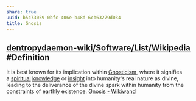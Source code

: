 ```yaml
---
share: true
uuid: b5c73059-0bfc-406e-b48d-6cb63279d034
title: Gnosis
---
```

## [dentropydaemon-wiki/Software/List/Wikipedia](/undefined) #Definition

It is best known for its implication within [Gnosticism](https://www.wikiwand.com/en/Gnosticism "Gnosticism"), where it signifies a [spiritual](https://www.wikiwand.com/en/Spirituality "Spirituality") [knowledge](https://www.wikiwand.com/en/Knowledge "Knowledge") or [insight](https://www.wikiwand.com/en/Enlightenment_(spiritual) "Enlightenment (spiritual)") into humanity's real nature as divine, leading to the deliverance of the divine spark within humanity from the constraints of earthly existence.
[Gnosis - Wikiwand](https://www.wikiwand.com/en/Gnosis)
